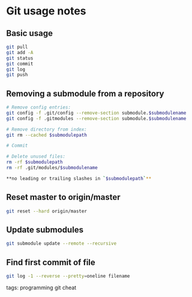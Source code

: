 # Git usage notes

## Basic usage
```sh
git pull
git add -A
git status
git commit
git log
git push
```

## Removing a submodule from a repository
```sh cheat git Remove submodule from repository
# Remove config entries:
git config -f .git/config --remove-section submodule.$submodulename
git config -f .gitmodules --remove-section submodule.$submodulename

# Remove directory from index:
git rm --cached $submodulepath

# Commit

# Delete unused files:
rm -rf $submodulepath
rm -rf .git/modules/$submodulename

**no leading or trailing slashes in `$submodulepath`**
```

## Reset master to origin/master

```sh cheat git Reset master to origin/master
git reset --hard origin/master
```

## Update submodules

```sh cheat git Update submodules
git submodule update --remote --recursive
```

## Find first commit of file

```sh cheat git Find first commit of filename
git log -1 --reverse --pretty=oneline filename
```

tags: programming git cheat
